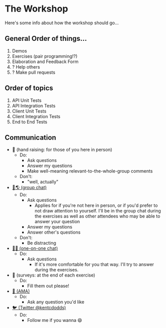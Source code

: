 # The Workshop

Here's some info about how the workshop should go...

## General Order of things...

1.  Demos
2.  Exercises (pair programming!?)
3.  Elaboration and Feedback Form
4.  ? Help others
5.  ? Make pull requests

## Order of topics

1.  API Unit Tests
2.  API Integration Tests
3.  Client Unit Tests
4.  Client Integration Tests
5.  End to End Tests

## Communication

* 🙋 (hand raising: for those of you here in person)
  * Do:
    * Ask questions
    * Answer my questions
    * Make well-meaning relevant-to-the-whole-group comments
  * Don't:
    * "well, actually"
* [💬🌎 (group chat)](https://gitter.im/kentcdodds/testing-workshop)
  * Do:
    * Ask questions
      * Applies for if you're not here in person, or if you'd prefer to not draw attention to yourself. I'll be in the group chat during the exercises as well as other attendees who may be able to answer your question
    * Answer my questions
    * Answer other's questions
  * Don't:
    * Be distracting
* [💬😀 (one-on-one chat)](https://gitter.im/kentcdodds)
  * Do:
    * Ask questions
      * If it's more comfortable for you that way. I'll try to answer during the exercises.
* 📑 (surveys: at the end of each exercise)
  * Do:
    * Fill them out please!
* [📧 (AMA)](http://kcd.im/ama)
  * Do:
    * Ask any question you'd like
* [🐦 (Twitter @kentcdodds)](https://twitter.com/kentcdodds)
  * Do:
    * Follow me if you wanna 😄